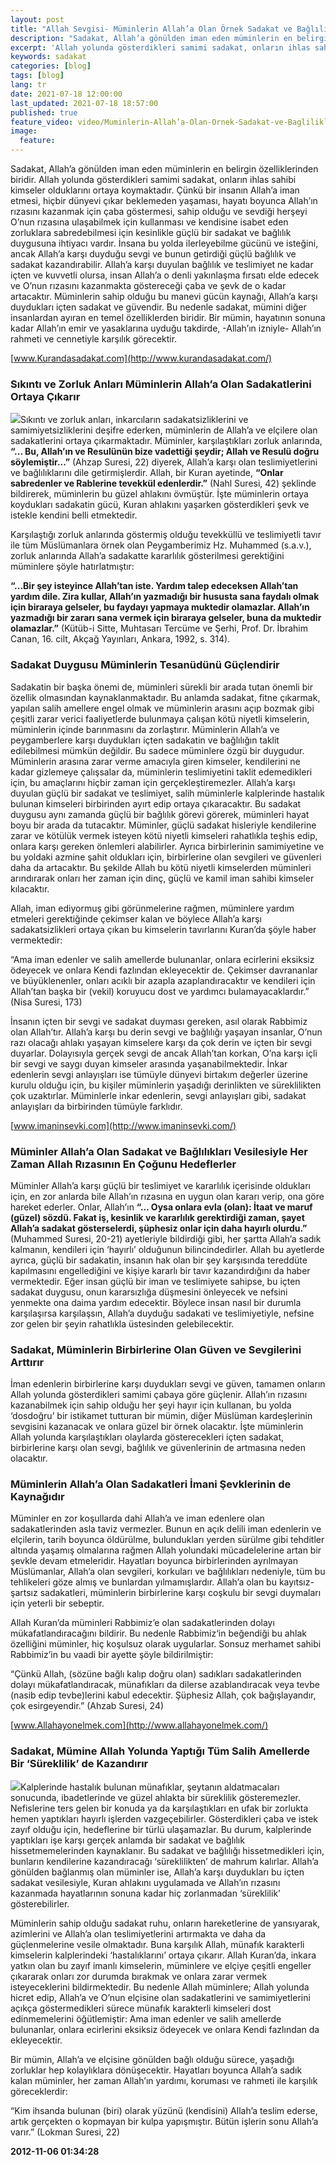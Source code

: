 ```yaml
---
layout: post
title: "Allah Sevgisi- Müminlerin Allah’a Olan Örnek Sadakat ve Bağlılıkları"
description: "Sadakat, Allah’a gönülden iman eden müminlerin en belirgin özelliklerinden biridir."
excerpt: 'Allah yolunda gösterdikleri samimi sadakat, onların ihlas sahibi kimseler olduklarını ortaya koymaktadır.'
keywords: sadakat
categories: [blog]
tags: [blog]
lang: tr
date: 2021-07-18 12:00:00
last_updated: 2021-07-18 18:57:00
published: true
feature_video: video/Muminlerin-Allah’a-Olan-Ornek-Sadakat-ve-Bagliliklari.mp4
image:
  feature: 
---
```


Sadakat, Allah’a gönülden iman eden müminlerin en belirgin özelliklerinden biridir. Allah yolunda gösterdikleri samimi sadakat, onların ihlas sahibi kimseler olduklarını ortaya koymaktadır. Çünkü bir insanın Allah’a iman etmesi, hiçbir dünyevi çıkar beklemeden yaşaması, hayatı boyunca Allah’ın rızasını kazanmak için çaba göstermesi, sahip olduğu ve sevdiği herşeyi O’nun rızasına ulaşabilmek için kullanması ve kendisine isabet eden zorluklara sabredebilmesi için kesinlikle güçlü bir sadakat ve bağlılık duygusuna ihtiyacı vardır. İnsana bu yolda ilerleyebilme gücünü ve isteğini, ancak Allah’a karşı duyduğu sevgi ve bunun getirdiği güçlü bağlılık ve sadakat kazandırabilir. Allah’a karşı duyulan bağlılık ve teslimiyet ne kadar içten ve kuvvetli olursa, insan Allah’a o denli yakınlaşma fırsatı elde edecek ve O’nun rızasını kazanmakta göstereceği çaba ve şevk de o kadar artacaktır. Müminlerin sahip olduğu bu manevi gücün kaynağı, Allah’a karşı duydukları içten sadakat ve güvendir. Bu nedenle sadakat, mümini diğer insanlardan ayıran en temel özelliklerden biridir. Bir mümin, hayatının sonuna kadar Allah’ın emir ve yasaklarına uyduğu takdirde, -Allah’ın izniyle- Allah’ın rahmeti ve cennetiyle karşılık görecektir. 

[www.Kurandasadakat.com](http://www.kurandasadakat.com/) 

### **Sıkıntı ve Zorluk Anları Müminlerin Allah’a Olan Sadakatlerini Ortaya Çıkarır**

![](images/SADAKAT/sadakat.jpg)Sıkıntı ve zorluk anları, inkarcıların sadakatsizliklerini ve samimiyetsizliklerini deşifre ederken, müminlerin de Allah’a ve elçilere olan sadakatlerini ortaya çıkarmaktadır. Müminler, karşılaştıkları zorluk anlarında, **“... Bu, Allah’ın ve Resulünün bize vadettiği şeydir; Allah ve Resulü doğru söylemiştir...”** (Ahzap Suresi, 22) diyerek, Allah’a karşı olan teslimiyetlerini ve bağlılıklarını dile getirmişlerdir. Allah, bir Kuran ayetinde, **“Onlar sabredenler ve Rablerine tevekkül edenlerdir.”** (Nahl Suresi, 42) şeklinde bildirerek, müminlerin bu güzel ahlakını övmüştür. İşte müminlerin ortaya koydukları sadakatin gücü, Kuran ahlakını yaşarken gösterdikleri şevk ve istekle kendini belli etmektedir.

Karşılaştığı zorluk anlarında göstermiş olduğu tevekküllü ve teslimiyetli tavır ile tüm Müslümanlara örnek olan Peygamberimiz Hz. Muhammed (s.a.v.), zorluk anlarında Allah’a sadakatte kararlılık gösterilmesi gerektiğini müminlere şöyle hatırlatmıştır:

**“...Bir şey isteyince Allah’tan iste. Yardım talep edeceksen Allah’tan yardım dile. Zira kullar, Allah’ın yazmadığı bir hususta sana faydalı olmak için biraraya gelseler, bu faydayı yapmaya muktedir olamazlar. Allah’ın yazmadığı bir zararı sana vermek için biraraya gelseler, buna da muktedir olamazlar.”** (Kütüb-i Sitte, Muhtasarı Tercüme ve Şerhi, Prof. Dr. İbrahim Canan, 16. cilt, Akçağ Yayınları, Ankara, 1992, s. 314).

### Sadakat Duygusu Müminlerin Tesanüdünü Güçlendirir

Sadakatin bir başka önemi de, müminleri sürekli bir arada tutan önemli bir özellik olmasından kaynaklanmaktadır. Bu anlamda sadakat, fitne çıkarmak, yapılan salih amellere engel olmak ve müminlerin arasını açıp bozmak gibi çeşitli zarar verici faaliyetlerde bulunmaya çalışan kötü niyetli kimselerin, müminlerin içinde barınmasını da zorlaştırır. Müminlerin Allah’a ve peygamberlere karşı duydukları içten sadakatin ve bağlılığın taklit edilebilmesi mümkün değildir. Bu sadece müminlere özgü bir duygudur. Müminlerin arasına zarar verme amacıyla giren kimseler, kendilerini ne kadar gizlemeye çalışsalar da, müminlerin teslimiyetini taklit edemedikleri için, bu amaçlarını hiçbir zaman için gerçekleştiremezler. Allah’a karşı duyulan güçlü bir sadakat ve teslimiyet, salih müminlerle kalplerinde hastalık bulunan kimseleri birbirinden ayırt edip ortaya çıkaracaktır. Bu sadakat duygusu aynı zamanda güçlü bir bağlılık görevi görerek, müminleri hayat boyu bir arada da tutacaktır. Müminler, güçlü sadakat hisleriyle kendilerine zarar ve kötülük vermek isteyen kötü niyetli kimseleri rahatlıkla teşhis edip, onlara karşı gereken önlemleri alabilirler. Ayrıca birbirlerinin samimiyetine ve bu yoldaki azmine şahit oldukları için, birbirlerine olan sevgileri ve güvenleri daha da artacaktır. Bu şekilde Allah bu kötü niyetli kimselerden müminleri arındırarak onları her zaman için dinç, güçlü ve kamil iman sahibi kimseler kılacaktır.

Allah, iman ediyormuş gibi görünmelerine rağmen, müminlere yardım etmeleri gerektiğinde çekimser kalan ve böylece Allah’a karşı sadakatsizlikleri ortaya çıkan bu kimselerin tavırlarını Kuran’da şöyle haber vermektedir:

“Ama iman edenler ve salih amellerde bulunanlar, onlara ecirlerini eksiksiz ödeyecek ve onlara Kendi fazlından ekleyecektir de. Çekimser davrananlar ve büyüklenenler, onları acıklı bir azapla azaplandıracaktır ve kendileri için Allah’tan başka bir (vekil) koruyucu dost ve yardımcı bulamayacaklardır.” (Nisa Suresi, 173)

İnsanın içten bir sevgi ve sadakat duyması gereken, asıl olarak Rabbimiz olan Allah’tır. Allah’a karşı bu derin sevgi ve bağlılığı yaşayan insanlar, O’nun razı olacağı ahlakı yaşayan kimselere karşı da çok derin ve içten bir sevgi duyarlar. Dolayısıyla gerçek sevgi de ancak Allah’tan korkan, O’na karşı içli bir sevgi ve saygı duyan kimseler arasında yaşanabilmektedir. İnkar edenlerin sevgi anlayışları ise tümüyle dünyevi birtakım değerler üzerine kurulu olduğu için, bu kişiler müminlerin yaşadığı derinlikten ve süreklilikten çok uzaktırlar. Müminlerle inkar edenlerin, sevgi anlayışları gibi, sadakat anlayışları da birbirinden tümüyle farklıdır.

[www.imaninsevki.com](http://www.imaninsevki.com/)

### Müminler Allah’a Olan Sadakat ve Bağlılıkları Vesilesiyle Her Zaman Allah Rızasının En Çoğunu Hedeflerler

Müminler Allah’a karşı güçlü bir teslimiyet ve kararlılık içerisinde oldukları için, en zor anlarda bile Allah’ın rızasına en uygun olan kararı verip, ona göre hareket ederler. Onlar, Allah’ın **“... Oysa onlara evla (olan): İtaat ve maruf (güzel) sözdü. Fakat iş, kesinlik ve kararlılık gerektirdiği zaman, şayet Allah’a sadakat gösterselerdi, şüphesiz onlar için daha hayırlı olurdu.”** (Muhammed Suresi, 20-21) ayetleriyle bildirdiği gibi, her şartta Allah’a sadık kalmanın, kendileri için ‘hayırlı’ olduğunun bilincindedirler. Allah bu ayetlerde ayrıca, güçlü bir sadakatin, insanın hak olan bir şey karşısında tereddüte kapılmasını engellediğini ve kişiye kararlı bir tavır kazandırdığını da haber vermektedir. Eğer insan güçlü bir iman ve teslimiyete sahipse, bu içten sadakat duygusu, onun kararsızlığa düşmesini önleyecek ve nefsini yenmekte ona daima yardım edecektir. Böylece insan nasıl bir durumla karşılaşırsa karşılaşsın, Allah’a duyduğu sadakati ve teslimiyetiyle, nefsine zor gelen bir şeyin rahatlıkla üstesinden gelebilecektir.

### Sadakat, Müminlerin Birbirlerine Olan Güven ve Sevgilerini Arttırır

İman edenlerin birbirlerine karşı duydukları sevgi ve güven, tamamen onların Allah yolunda gösterdikleri samimi çabaya göre güçlenir. Allah’ın rızasını kazanabilmek için sahip olduğu her şeyi hayır için kullanan, bu yolda ‘dosdoğru’ bir istikamet tutturan bir mümin, diğer Müslüman kardeşlerinin sevgisini kazanacak ve onlara güzel bir örnek olacaktır. İşte müminlerin Allah yolunda karşılaştıkları olaylarda gösterecekleri içten sadakat, birbirlerine karşı olan sevgi, bağlılık ve güvenlerinin de artmasına neden olacaktır.

### Müminlerin Allah’a Olan Sadakatleri İmani Şevklerinin de Kaynağıdır

Müminler en zor koşullarda dahi Allah’a ve iman edenlere olan sadakatlerinden asla taviz vermezler. Bunun en açık delili iman edenlerin ve elçilerin, tarih boyunca öldürülme, bulundukları yerden sürülme gibi tehditler altında yaşamış olmalarına rağmen Allah yolundaki mücadelelerine artan bir şevkle devam etmeleridir. Hayatları boyunca birbirlerinden ayrılmayan Müslümanlar, Allah’a olan sevgileri, korkuları ve bağlılıkları nedeniyle, tüm bu tehlikeleri göze almış ve bunlardan yılmamışlardır. Allah’a olan bu kayıtsız-şartsız sadakatleri, müminlerin birbirlerine karşı coşkulu bir sevgi duymaları için yeterli bir sebeptir.

Allah Kuran’da müminleri Rabbimiz’e olan sadakatlerinden dolayı mükafatlandıracağını bildirir. Bu nedenle Rabbimiz‘in beğendiği bu ahlak özelliğini müminler, hiç koşulsuz olarak uygularlar. Sonsuz merhamet sahibi Rabbimiz’in bu vaadi bir ayette şöyle bildirilmiştir:

“Çünkü Allah, (sözüne bağlı kalıp doğru olan) sadıkları sadakatlerinden dolayı mükafatlandıracak, münafıkları da dilerse azablandıracak veya tevbe (nasib edip tevbe)lerini kabul edecektir. Şüphesiz Allah, çok bağışlayandır, çok esirgeyendir.” (Ahzab Suresi, 24)

 [www.Allahayonelmek.com](http://www.allahayonelmek.com/)

### Sadakat, Mümine Allah Yolunda Yaptığı Tüm Salih Amellerde Bir ‘Süreklilik’ de Kazandırır

![](images/SADAKAT/sadakat3.jpg)Kalplerinde hastalık bulunan münafıklar, şeytanın aldatmacaları sonucunda, ibadetlerinde ve güzel ahlakta bir süreklilik gösteremezler. Nefislerine ters gelen bir konuda ya da karşılaştıkları en ufak bir zorlukta hemen yaptıkları hayırlı işlerden vazgeçebilirler. Gösterdikleri çaba ve istek zayıf olduğu için, hedeflerine bir türlü ulaşamazlar. Bu durum, kalplerinde yaptıkları işe karşı gerçek anlamda bir sadakat ve bağlılık hissetmemelerinden kaynaklanır. Bu sadakat ve bağlılığı hissetmedikleri için, bunların kendilerine kazandıracağı ‘süreklilikten’ de mahrum kalırlar. Allah’a gönülden bağlanmış olan müminler ise, Allah’a karşı duydukları bu içten sadakat vesilesiyle, Kuran ahlakını uygulamada ve Allah’ın rızasını kazanmada hayatlarının sonuna kadar hiç zorlanmadan ‘süreklilik’ gösterebilirler.

Müminlerin sahip olduğu  sadakat ruhu, onların hareketlerine de yansıyarak, azimlerini ve Allah’a olan teslimiyetlerini artırmakta ve daha da güçlenmelerine vesile olmaktadır. Buna karşılık Allah, münafık karakterli kimselerin kalplerindeki ‘hastalıklarını’ ortaya çıkarır. Allah Kuran’da, inkara yatkın olan bu zayıf imanlı kimselerin, müminlere ve elçiye çeşitli engeller çıkararak onları zor durumda bırakmak ve onlara zarar vermek isteyeceklerini bildirmektedir. Bu nedenle Allah müminlere; Allah yolunda hicret edip, Allah’a ve O’nun elçisine olan sadakatlerini ve samimiyetlerini açıkça göstermedikleri sürece münafık karakterli kimseleri dost edinmemelerini öğütlemiştir: Ama iman edenler ve salih amellerde bulunanlar, onlara ecirlerini eksiksiz ödeyecek ve onlara Kendi fazlından da ekleyecektir.

Bir mümin, Allah’a ve elçisine gönülden bağlı olduğu sürece, yaşadığı zorluklar hep kolaylıklara dönüşecektir. Hayatları boyunca Allah’a sadık kalan müminler, her zaman Allah’ın yardımı, koruması ve rahmeti ile karşılık göreceklerdir:

“Kim ihsanda bulunan (biri) olarak yüzünü (kendisini) Allah’a teslim ederse, artık gerçekten o kopmayan bir kulpa yapışmıştır. Bütün işlerin sonu Allah’a varır.” (Lokman Suresi, 22)

**2012-11-06 01:34:28**
